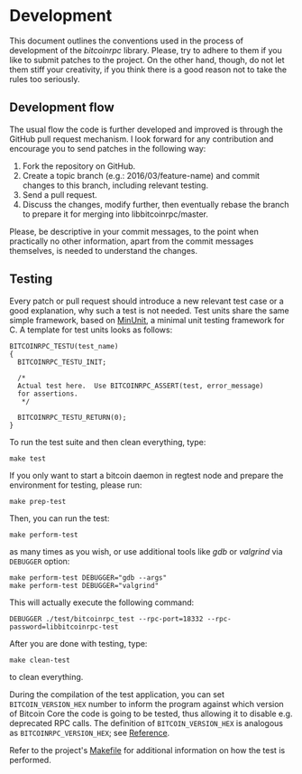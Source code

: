 # Development
This document outlines the conventions used in the process of development of
the _bitcoinrpc_ library.  Please, try to adhere to them if you like to submit
patches to the project. On the other hand, though, do not let them stiff your
creativity, if you think there is a good reason not to take the rules
too seriously.

## Development flow
The usual flow the code is further developed and improved is through the GitHub
pull request mechanism.  I look forward for any contribution and encourage you
to send patches in the following way:

1. Fork the repository on GitHub.
2. Create a topic branch (e.g.: 2016/03/feature-name) and commit changes to
   this branch, including relevant testing.
3. Send a pull request.
4. Discuss the changes, modify further, then eventually rebase the branch
   to prepare it for merging into libbitcoinrpc/master.

Please, be descriptive in your commit messages, to the point when practically
no other information, apart from the commit messages themselves, is needed
to understand the changes.

## Testing
Every patch or pull request should introduce a new relevant test case or a good
explanation, why such a test is not needed.  Test units share the same simple
framework, based on [MinUnit](http://www.jera.com/techinfo/jtns/jtn002.html),
a minimal unit testing framework for C. A template for test units
looks as follows:

```
BITCOINRPC_TESTU(test_name)
{
  BITCOINRPC_TESTU_INIT;

  /*
  Actual test here.  Use BITCOINRPC_ASSERT(test, error_message)
  for assertions.
   */

  BITCOINRPC_TESTU_RETURN(0);
}
```

To run the test suite and then clean everything, type:

```
make test
```

If you only want to start a bitcoin daemon in regtest node and prepare
the environment for testing, please run:

```
make prep-test
```

Then, you can run the test:

```
make perform-test
```

as many times as you wish, or use additional tools like _gdb_ or _valgrind_
via `DEBUGGER` option:

```
make perform-test DEBUGGER="gdb --args"
make perform-test DEBUGGER="valgrind"
```

This will actually execute the following command:

```
DEBUGGER ./test/bitcoinrpc_test --rpc-port=18332 --rpc-password=libbitcoinrpc-test
```

After you are done with testing, type:

```
make clean-test
```

to clean everything.

During the compilation of the test application, you can set `BITCOIN_VERSION_HEX`
number to inform the program against which version of Bitcoin Core the code
is going to be tested, thus allowing it to disable e.g. deprecated RPC calls.
The definition of `BITCOIN_VERSION_HEX` is analogous as `BITCOINRPC_VERSION_HEX`;
see [Reference](./reference.md).

Refer to the project's [Makefile](../Makefile) for additional information
on how the test is performed.
